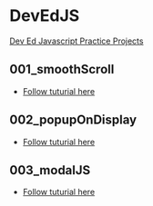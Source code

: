 # DevEdJS
[Dev Ed Javascript Practice Projects](https://www.youtube.com/@developedbyed)

## 001_smoothScroll
+ [Follow tuturial here](https://www.youtube.com/watch?v=oUSvlrDTLi4&ab_channel=developedbyed)

## 002_popupOnDisplay
+ [Follow tuturial here](https://www.youtube.com/watch?v=C_JKlr4WKKs&ab_channel=developedbyed)

## 003_modalJS
+ [Follow tuturial here](https://www.youtube.com/watch?v=KjQ8uvAt9kQ&ab_channel=developedbyed)
